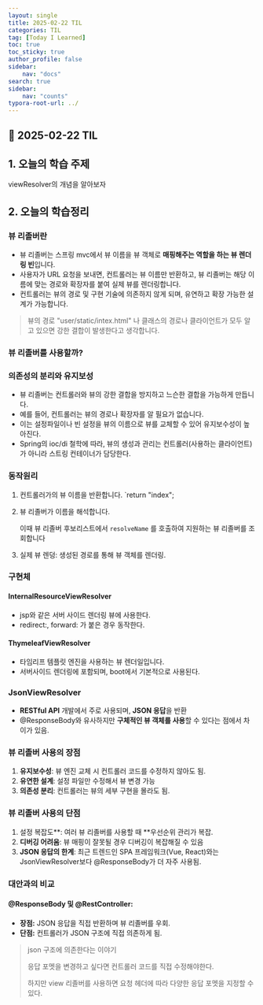 ```yaml
---
layout: single
title: 2025-02-22 TIL
categories: TIL
tag: [Today I Learned]
toc: true
toc_sticky: true
author_profile: false
sidebar:
    nav: "docs"
search: true
sidebar:
    nav: "counts"
typora-root-url: ../
---
```


## 📌 2025-02-22 TIL

## 1. 오늘의 학습 주제

viewResolver의 개념을 알아보자



## 2. 오늘의 학습정리

### 뷰 리졸버란

+ 뷰 리졸버는 스프링 mvc에서 뷰 이름을 뷰 객체로 **매핑해주는 역할을 하는 뷰 렌더링 빈**입니다.
+ 사용자가 URL 요청을 보내면, 컨트롤러는 뷰 이름만 반환하고, 뷰 리졸버는 해당 이름에 맞는 경로와 확장자를 붙여 실제 뷰를 렌더링합니다.
+ 컨트롤러는 뷰의 경로 및 구현 기술에 의존하지 않게 되며, 유연하고 확장 가능한 설계가 가능합니다.

> 뷰의 경로 "user/static/intex.html" 나 클래스의 경로나 클라이언트가 모두 알고 있으면 강한 결합이 발생한다고 생각합니다.

### 뷰 리졸버를 사용할까?

### 의존성의 분리와 유지보성

+ 뷰 리졸버는 컨트롤러와 뷰의 강한 결합을 방지하고 느슨한 결합을 가능하게 만듭니다.
+ 예를 들어, 컨트롤러는 뷰의 경로나 확장자를 알 필요가 없습니다.
+ 이는 설정파일이나 빈 설정을 뷰의 이름으로 뷰를 교체할 수 있어 유지보수성이 높아진다.
+ Spring의 ioc/di 철학에 따라, 뷰의 생성과 관리는 컨트롤러(사용하는 클라이언트)가 아니라 스트링 컨테이너가 담당한다.



### 동작원리

1. 컨트롤러가의 뷰 이름을 반환합니다. `return "index";

2. 뷰 리졸버가 이름을 해석합니다.

   이때 뷰 리졸버 후보리스트에서 `resolveName` 를 호출하여 지원하는 뷰 리졸버를 조회합니다

3. 실제 뷰 렌덩: 생성된 경로를 통해 뷰 객체를 렌더링.



### 구현체

#### **InternalResourceViewResolver**

+ jsp와 같은 서버 사이드 렌더링 뷰에 사용한다.
+ redirect:, forward: 가 붙은 경우 동작한다.

#### **ThymeleafViewResolver**

+ 타임리프 템플릿 엔진을 사용하는 뷰 렌더일입니다.
+ 서버사이드 렌더링에 포함되며, boot에서 기본적으로 사용된다.

### **JsonViewResolver**

+ **RESTful API** 개발에서 주로 사용되며, **JSON 응답**을 반환
+ @ResponseBody와 유사하지만 **구체적인 뷰 객체를 사용**할 수 있다는 점에서 차이가 있음.

### **뷰 리졸버 사용의 장점**

1. **유지보수성**: 뷰 엔진 교체 시 컨트롤러 코드를 수정하지 않아도 됨.
1. **유연한 설계**: 설정 파일만 수정해서 뷰 변경 가능
1. **의존성 분리**: 컨트롤러는 뷰의 세부 구현을 몰라도 됨.

### **뷰 리졸버 사용의 단점**

1. 설정 복잡도**: 여러 뷰 리졸버를 사용할 때 **우선순위 관리가 복잡.
1. **디버깅 어려움**: 뷰 매핑이 잘못될 경우 디버깅이 복잡해질 수 있음
1. **JSON 응답의 한계**: 최근 트렌드인 SPA 프레임워크(Vue, React)와는 JsonViewResolver보다 @ResponseBody가 더 자주 사용됨.



### **대안과의 비교**

#### @ResponseBody 및 @RestController:

+ **장점:** JSON 응답을 직접 반환하며 뷰 리졸버를 우회.
+ **단점:** 컨트롤러가 JSON 구조에 직접 의존하게 됨.

> json 구조에 의존한다는 이야기
>
> 응답 포멧을 변경하고 싶다면 컨트롤러 코드를 직접 수정해야한다.
>
> 하지만 view 리졸버를 사용하면 요청 헤더에 따라 다양한 응답 포멧을 지정할 수 있다.

